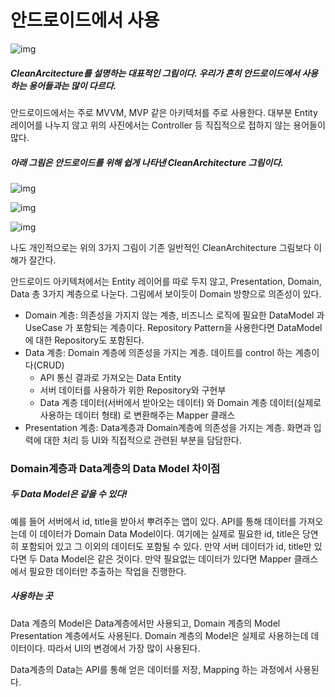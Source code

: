 # 안드로이드에서 사용



![img](https://k.kakaocdn.net/dn/DQemw/btrstXaQlp3/2KZbouOuLYQXeMOIfCIKC0/img.jpg)

##### CleanArcitecture를 설명하는 대표적인 그림이다. 우리가 흔히 안드로이드에서 사용하는 용어들과는 많이 다르다.

안드로이드에서는 주로 MVVM, MVP 같은 아키텍처를 주로 사용한다. 대부분 Entity 레이어를 나누지 않고 위의 사진에서는 Controller 등 직집적으로 접하지 않는 용어들이 많다.

##### 아래 그림은 안드로이드를 위해 쉽게 나타낸 CleanArchitecture 그림이다.

![img](https://k.kakaocdn.net/dn/VOkdp/btqVh6EfKuj/Wnr97OYed8PYtL8pg0aCYK/img.png)

![img](https://k.kakaocdn.net/dn/dmJyxn/btqVdeXou2x/Mk67WEQWJbqqWYDByKPaS1/img.png)

![img](https://k.kakaocdn.net/dn/TLaX8/btqVe8vz0KS/nKeRIjAm8kcjNkcyXlXCiK/img.png)

나도 개인적으로는 위의 3가지 그림이 기존 일반적인 CleanArchitecture 그림보다 이해가 잘간다.

안드로이드 아키텍처에서는 Entity 레이어를 따로 두지 않고, Presentation, Domain, Data 총 3가지 계층으로 나눈다.
그림에서 보이듯이 Domain 방향으로 의존성이 있다.

* Domain 계층: 의존성을 가지지 않는 계층, 비즈니스 로직에 필요한 DataModel 과 UseCase 가 포함되는 계층이다.
  Repository Pattern을 사용한다면 DataModel에 대한 Repository도 포함된다.
* Data 계층: Domain 계층에 의존성을 가지는 계층. 데이트를 control 하는 계층이다(CRUD)
  *  API 통신 결과로 가져오는 Data Entity
  * 서버 데이터를 사용하가 위한 Repository와 구현부
  * Data 계층 데이터(서버에서 받아오는 데이터) 와 Domain 계층 데이터(실제로 사용하는 데이터 형태) 로 변환해주는 Mapper 클래스
* Presentation 계층: Data계층과 Domain계층에 의존성을 가지는 계층. 화면과 입력에 대한 처리 등 UI와 직접적으로 관련된 부분을 담담한다.

### Domain계층과 Data계층의 Data Model 차이점

##### 두 Data Model은 같을 수 있다!

예를 들어 서버에서 id, title을 받아서 뿌려주는 앱이 있다. API를 통해 데이터를 가져오는데 이 데이터가 Domain Data Model이다. 여기에는 실제로 필요한 id, title은 당연히 포함되어 있고 그 이외의 데이터도 포함될 수 있다. 만약 서버 데이터가 id, title만 있다면 두 Data Model은 같은 것이다.
만약 필요없는 데이터가 있다면 Mapper 클래스에서 필요한 데이터만 추출하는 작업을 진행한다.

##### 사용하는 곳

Data 계층의 Model은 Data계층에서만 사용되고, Domain 계층의 Model Presentation 계층에서도 사용된다.
Domain 계층의 Model은 실제로 사용하는데 데이터이다. 따라서 UI의 변경에서 가장 많이 사용된다. 

Data계층의 Data는 API를 통해 얻은 데이터를 저장,  Mapping 하는 과정에서 사용된다.